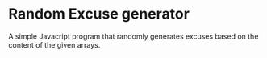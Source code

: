 <h1>Random Excuse generator</h1>
A simple Javacript program that randomly generates excuses based on the content of the given arrays.